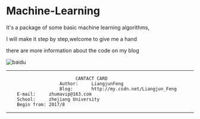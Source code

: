 # Machine-Learning

It's a package of some basic machine learning algorithms,

I will make it step by step,welcome to give me a hand

there are more information about the code on my blog

![baidu](http://www.baidu.com/img/bdlogo.gif "百度logo") 

-----------------------------------------------------------------------
                              CANTACT CARD
                        Author:     LiangjunFeng
                        Blog:       http://my.csdn.net/Liangjun_Feng
        E-mail:     zhumavip@163.com
        School:     zhejiang University
        Begin from: 2017/8
-----------------------------------------------------------------------
